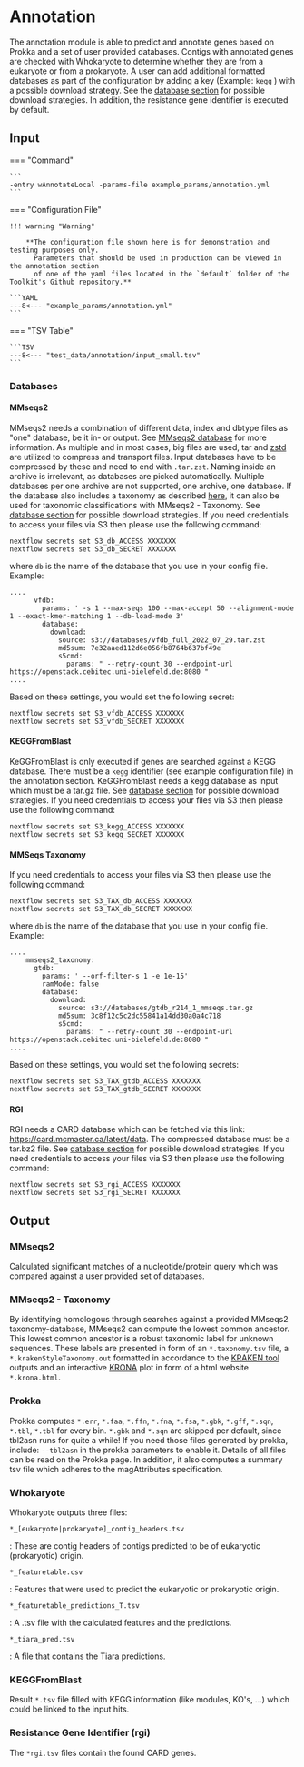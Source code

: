 # Annotation

The annotation module is able to predict and annotate genes based on Prokka and a set of user provided databases.
Contigs with annotated genes are checked with Whokaryote to determine whether they are from a eukaryote or from a prokaryote.
A user can add additional formatted databases as part of the configuration by adding a key (Example: `kegg` ) with 
a possible download strategy. See the [database section](../database.md/#database-input-configuration) for possible download strategies.
In addition, the resistance gene identifier is executed by default.

## Input  

=== "Command"

    ```
    -entry wAnnotateLocal -params-file example_params/annotation.yml
    ```

=== "Configuration File"

    !!! warning "Warning"
     
        **The configuration file shown here is for demonstration and testing purposes only. 
          Parameters that should be used in production can be viewed in the annotation section 
          of one of the yaml files located in the `default` folder of the Toolkit's Github repository.**

    ```YAML
    ---8<--- "example_params/annotation.yml"
    ```

=== "TSV Table"

    ```TSV
    ---8<--- "test_data/annotation/input_small.tsv"
    ```

### Databases

#### MMseqs2

MMseqs2 needs a combination of different data, index and dbtype files as "one" database, be it in- or output.
See [MMseqs2 database](https://github.com/soedinglab/mmseqs2/wiki#mmseqs2-database-format) for more information.
As multiple and in most cases, big files are used, tar and [zstd](https://github.com/facebook/zstd) are utilized to compress and transport files.
Input databases have to be compressed by these and need to end with `.tar.zst`. Naming inside an archive is irrelevant, as databases are picked automatically.
Multiple databases per one archive are not supported, one archive, one database. If the database also includes a taxonomy 
as described [here](https://github.com/soedinglab/mmseqs2/wiki#creating-a-seqtaxdb), it can also be used for taxonomic classifications with MMseqs2 - Taxonomy.
See [database section](../database.md/#database-input-configuration) for possible download strategies.
If you need credentials to access your files via S3 then please use the following command:

```
nextflow secrets set S3_db_ACCESS XXXXXXX
nextflow secrets set S3_db_SECRET XXXXXXX
```

where `db` is the name of the database that you use in your config file.
Example:

```
....
      vfdb:
        params: ' -s 1 --max-seqs 100 --max-accept 50 --alignment-mode 1 --exact-kmer-matching 1 --db-load-mode 3'
        database:
          download:
            source: s3://databases/vfdb_full_2022_07_29.tar.zst
            md5sum: 7e32aaed112d6e056fb8764b637bf49e
            s5cmd:
              params: " --retry-count 30 --endpoint-url https://openstack.cebitec.uni-bielefeld.de:8080 " 
....
```

Based on these settings, you would set the following secret:

```
nextflow secrets set S3_vfdb_ACCESS XXXXXXX
nextflow secrets set S3_vfdb_SECRET XXXXXXX
```

#### KEGGFromBlast

KeGGFromBlast is only executed if genes are searched against a KEGG database. There must be a `kegg` identifier (see example configuration file) in the annotation section.
KeGGFromBlast needs a kegg database as input which must be a tar.gz file.
See [database section](../database.md) for possible download strategies.
If you need credentials to access your files via S3 then please use the following command:

```
nextflow secrets set S3_kegg_ACCESS XXXXXXX
nextflow secrets set S3_kegg_SECRET XXXXXXX
```

#### MMSeqs Taxonomy

If you need credentials to access your files via S3 then please use the following command:

```
nextflow secrets set S3_TAX_db_ACCESS XXXXXXX
nextflow secrets set S3_TAX_db_SECRET XXXXXXX
```

where `db` is the name of the database that you use in your config file.
Example:

```
....
    mmseqs2_taxonomy:
      gtdb:
        params: ' --orf-filter-s 1 -e 1e-15'
        ramMode: false
        database:
          download:
            source: s3://databases/gtdb_r214_1_mmseqs.tar.gz
            md5sum: 3c8f12c5c2dc55841a14dd30a0a4c718
            s5cmd:
              params: " --retry-count 30 --endpoint-url https://openstack.cebitec.uni-bielefeld.de:8080 " 
....
```

Based on these settings, you would set the following secrets:

```
nextflow secrets set S3_TAX_gtdb_ACCESS XXXXXXX
nextflow secrets set S3_TAX_gtdb_SECRET XXXXXXX
```

#### RGI

RGI needs a CARD database which can be fetched via this link:  https://card.mcmaster.ca/latest/data.
The compressed database must be a tar.bz2 file. 
See [database section](../database.md/#database-input-configuration) for possible download strategies.
If you need credentials to access your files via S3 then please use the following command:

```
nextflow secrets set S3_rgi_ACCESS XXXXXXX
nextflow secrets set S3_rgi_SECRET XXXXXXX
```

## Output

### MMseqs2

Calculated significant matches of a nucleotide/protein query which was compared against a user provided set of databases.

### MMseqs2 - Taxonomy

By identifying homologous through searches against a provided MMseqs2 taxonomy-database, MMseqs2 can compute the lowest common ancestor. 
This lowest common ancestor is a robust taxonomic label for unknown sequences.
These labels are presented in form of an `*.taxonomy.tsv` file, a `*.krakenStyleTaxonomy.out` formatted in accordance to the [KRAKEN tool](https://ccb.jhu.edu/software/kraken/) outputs and
an interactive [KRONA](https://github.com/marbl/Krona/wiki) plot in form of a html website `*.krona.html`.

### Prokka

Prokka computes `*.err`, `*.faa`, `*.ffn`, `*.fna`, `*.fsa`, `*.gbk`, `*.gff`, `*.sqn`, `*.tbl`, `*.tbl` for every bin.
`*.gbk` and `*.sqn` are skipped per default, since tbl2asn runs for quite a while! If you need those files generated by prokka, include:
`--tbl2asn` in the prokka parameters to enable it.
Details of all files can be read on the Prokka page.
In addition, it also computes a summary tsv file which adheres to the magAttributes specification.

### Whokaryote

Whokaryote outputs three files:

`*_[eukaryote|prokaryote]_contig_headers.tsv`

: These are contig headers of contigs predicted to be of eukaryotic (prokaryotic) origin.

`*_featuretable.csv`

: Features that were used to predict the eukaryotic or prokaryotic origin. 

`*_featuretable_predictions_T.tsv`

: A .tsv file with the calculated features and the predictions. 

`*_tiara_pred.tsv`

: A file that contains the Tiara predictions.

### KEGGFromBlast

Result `*.tsv` file filled with KEGG information (like modules, KO's, ...) which could be linked to the input hits.
  
### Resistance Gene Identifier (rgi)

The `*rgi.tsv` files contain the found CARD genes.


